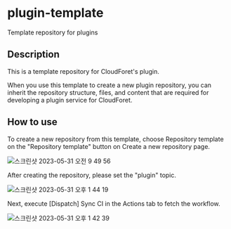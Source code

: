 # plugin-template
Template repository for plugins

## Description
This is a template repository for CloudForet's plugin.

When you use this template to create a new plugin repository, you can inherit the repository structure, files, and content that are required for developing a plugin service for CloudForet.

## How to use
To create a new repository from this template, choose Repository template on the "Repository template" button on Create a new repository page.

![스크린샷 2023-05-31 오전 9 49 56](https://github.com/cloudforet-io/plugin-template/assets/19552819/48f236a5-ae51-454a-8df1-1019223cec35)



After creating the repository, please set the "plugin" topic.

![스크린샷 2023-05-31 오후 1 44 19](https://github.com/cloudforet-io/plugin-template/assets/19552819/7d6de464-237e-43f2-b670-b015d79e7185)

Next, execute [Dispatch] Sync CI in the Actions tab to fetch the workflow.

![스크린샷 2023-05-31 오후 1 42 39](https://github.com/cloudforet-io/plugin-template/assets/19552819/5b7d9134-374b-4445-8628-19b1cbef3b67)
